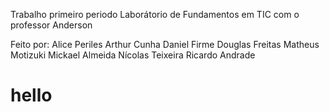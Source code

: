 Trabalho primeiro periodo Laborátorio de Fundamentos em TIC com o professor Anderson

Feito por:
    Alice Periles
    Arthur Cunha
    Daniel Firme
    Douglas Freitas
    Matheus Motizuki
    Mickael Almeida
    Nícolas Teixeira
    Ricardo Andrade 
# hello
